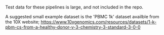Test data for these pipelines is large, and not included in the repo.

A suggested small example dataset is the 'PBMC 1k' dataset availble from the 10X website;
https://www.10xgenomics.com/resources/datasets/1-k-pbm-cs-from-a-healthy-donor-v-3-chemistry-3-standard-3-0-0


